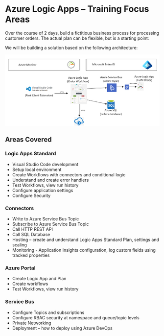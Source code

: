 # Azure Logic Apps – Training Focus Areas

Over the course of 2 days, build a fictitious business process for processing customer orders. The actual plan can be flexible, but is a starting point:

We will be building a solution based on the following architecture:

![Architecture](Architecture.png)


## Areas Covered

### Logic Apps Standard
- Visual Studio Code development
- Setup local environment
- Create Workflows with connectors and conditional logic
- Understand and create error handlers
- Test Workflows, view run history
- Configure application settings
- Configure Security

### Connectors
- Write to Azure Service Bus Topic
- Subscribe to Azure Service Bus Topic
- Call HTTP REST API
- Call SQL Database
- Hosting – create and understand Logic Apps Standard Plan, settings and scaling
- Monitoring - Application Insights configuration, log custom fields using tracked properties

### Azure Portal
- Create Logic App and Plan
- Create workflows
- Test Workflows, view run history

### Service Bus
- Configure Topics and subscriptions
- Configure RBAC security at namespace and queue/topic levels
- Private Networking
- Deployment – how to deploy using Azure DevOps

